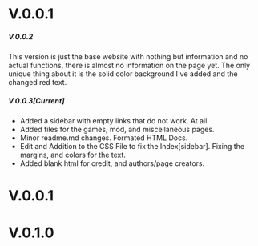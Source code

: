 # V.0.0.1
##### V.0.0.2
This version is just the base website with nothing but information and no actual functions, there is almost no information on the page yet. The only unique thing about it is the solid color background I've added and the changed red text.

##### V.0.0.3[Current]
* Added a sidebar with empty links that do not work. At all.
* Added files for the games, mod, and miscellaneous pages.
* Minor readme.md changes. Formated HTML Docs. 
* Edit and Addition to the CSS File to fix the Index[sidebar]. Fixing the margins, and colors for the text.
* Added blank html for credit, and authors/page creators.



# V.0.0.1


# V.0.1.0
